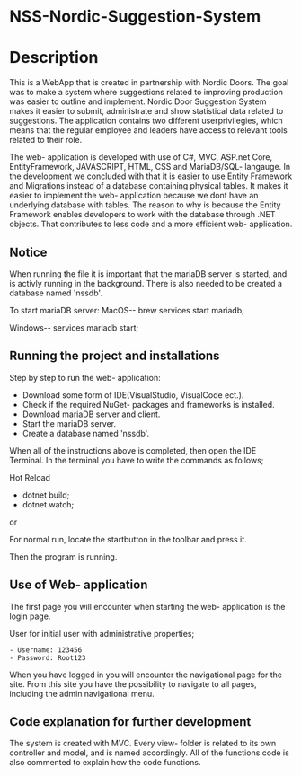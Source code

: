 # NSS-Nordic-Suggestion-System
# Description
This is a WebApp that is created in partnership with Nordic Doors. The goal was to make a system where suggestions related to improving production was easier to outline and implement. 
Nordic Door Suggestion System makes it easier to submit, administrate and show statistical data related to suggestions. The application contains two different userprivilegies, which means that the regular employee and leaders have access to relevant tools related to their role.

The web- application is developed with use of C#, MVC, ASP.net Core, EntityFramework, JAVASCRIPT, HTML, CSS and MariaDB/SQL- langauge.
In the development we concluded with that it is easier to use Entity Framework and Migrations instead of a database containing physical tables. It makes it easier to implement the web- application because we dont have an underlying database with tables. The reason to why is because the Entity Framework enables developers to work with the database through .NET objects. That contributes to less code and a more efficient web- application. 

Notice
--
When running the file it is important that the mariaDB server is started, and is activly running in the background. There is also needed to be created a database named 'nssdb'. 

To start mariaDB server:
MacOS--
brew services start mariadb;

Windows--
services mariadb start;

## Running the project and installations
Step by step to run the web- application:
- Download some form of IDE(VisualStudio, VisualCode ect.).
- Check if the required NuGet- packages and frameworks is installed.
- Download mariaDB server and client.
- Start the mariaDB server.
- Create a database named 'nssdb'.

When all of the instructions above is completed, then open the IDE Terminal.
In the terminal you have to write the commands as follows;

Hot Reload
- dotnet build;
- dotnet watch;

or

For normal run, locate the startbutton in the toolbar and press it.

Then the program is running.

## Use of Web- application
The first page you will encounter when starting the web- application is the login page. 

User for initial user with administrative properties;

    - Username: 123456
    - Password: Root123
    
When you have logged in you will encounter the navigational page for the site. From this site you have the possibility to navigate to all pages, including the admin navigational menu.


Code explanation for further development
--
The system is created with MVC. Every view- folder is related to its own controller and model, and is named accordingly. All of the functions code is also commented to explain how the code functions.

